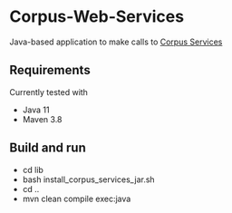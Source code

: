 # Corpus-Web-Services

Java-based application to make calls to [Corpus Services](https://gitlab.rrz.uni-hamburg.de/corpus-services/corpus-services)

## Requirements 

Currently tested with
- Java 11
- Maven 3.8

## Build and run
- cd lib
- bash install_corpus_services_jar.sh
- cd ..
- mvn clean compile exec:java

